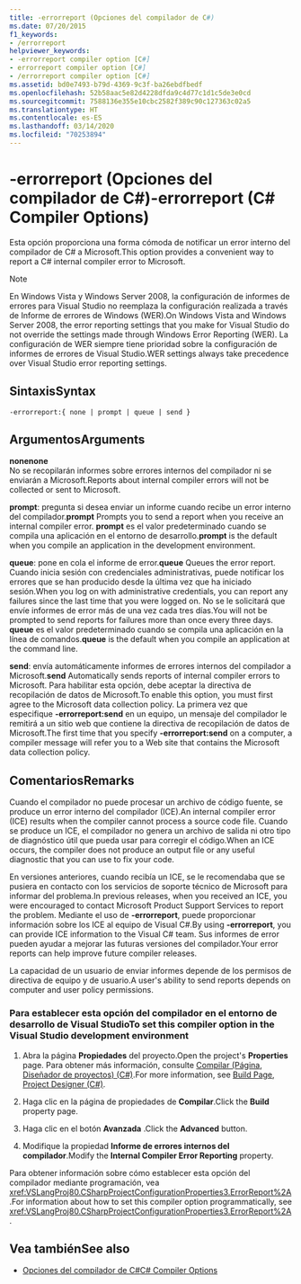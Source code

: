 ```yaml
---
title: -errorreport (Opciones del compilador de C#)
ms.date: 07/20/2015
f1_keywords:
- /errorreport
helpviewer_keywords:
- -errorreport compiler option [C#]
- errorreport compiler option [C#]
- /errorreport compiler option [C#]
ms.assetid: bd0e7493-b79d-4369-9c3f-ba26ebdfbedf
ms.openlocfilehash: 52b58aac5e82d4228dfda9c4d77c1d1c5de3e0cd
ms.sourcegitcommit: 7588136e355e10cbc2582f389c90c127363c02a5
ms.translationtype: HT
ms.contentlocale: es-ES
ms.lasthandoff: 03/14/2020
ms.locfileid: "70253894"
---
```

# <a name="-errorreport-c-compiler-options"></a><span data-ttu-id="976f0-102">-errorreport (Opciones del compilador de C#)</span><span class="sxs-lookup"><span data-stu-id="976f0-102">-errorreport (C# Compiler Options)</span></span>
<span data-ttu-id="976f0-103">Esta opción proporciona una forma cómoda de notificar un error interno del compilador de C# a Microsoft.</span><span class="sxs-lookup"><span data-stu-id="976f0-103">This option provides a convenient way to report a C# internal compiler error to Microsoft.</span></span>

> [!NOTE]
> <span data-ttu-id="976f0-104">En Windows Vista y Windows Server 2008, la configuración de informes de errores para Visual Studio no reemplaza la configuración realizada a través de Informe de errores de Windows (WER).</span><span class="sxs-lookup"><span data-stu-id="976f0-104">On Windows Vista and Windows Server 2008, the error reporting settings that you make for Visual Studio do not override the settings made through Windows Error Reporting (WER).</span></span> <span data-ttu-id="976f0-105">La configuración de WER siempre tiene prioridad sobre la configuración de informes de errores de Visual Studio.</span><span class="sxs-lookup"><span data-stu-id="976f0-105">WER settings always take precedence over Visual Studio error reporting settings.</span></span>

## <a name="syntax"></a><span data-ttu-id="976f0-106">Sintaxis</span><span class="sxs-lookup"><span data-stu-id="976f0-106">Syntax</span></span>

```console
-errorreport:{ none | prompt | queue | send }
```

## <a name="arguments"></a><span data-ttu-id="976f0-107">Argumentos</span><span class="sxs-lookup"><span data-stu-id="976f0-107">Arguments</span></span>
 <span data-ttu-id="976f0-108">**none**</span><span class="sxs-lookup"><span data-stu-id="976f0-108">**none**</span></span>  
 <span data-ttu-id="976f0-109">No se recopilarán informes sobre errores internos del compilador ni se enviarán a Microsoft.</span><span class="sxs-lookup"><span data-stu-id="976f0-109">Reports about internal compiler errors will not be collected or sent to Microsoft.</span></span>

 <span data-ttu-id="976f0-110">**prompt**: pregunta si desea enviar un informe cuando recibe un error interno del compilador.</span><span class="sxs-lookup"><span data-stu-id="976f0-110">**prompt** Prompts you to send a report when you receive an internal compiler error.</span></span> <span data-ttu-id="976f0-111">**prompt** es el valor predeterminado cuando se compila una aplicación en el entorno de desarrollo.</span><span class="sxs-lookup"><span data-stu-id="976f0-111">**prompt** is the default when you compile an application in the development environment.</span></span>

 <span data-ttu-id="976f0-112">**queue**: pone en cola el informe de error.</span><span class="sxs-lookup"><span data-stu-id="976f0-112">**queue** Queues the error report.</span></span> <span data-ttu-id="976f0-113">Cuando inicia sesión con credenciales administrativas, puede notificar los errores que se han producido desde la última vez que ha iniciado sesión.</span><span class="sxs-lookup"><span data-stu-id="976f0-113">When you log on with administrative credentials, you can report any failures since the last time that you were logged on.</span></span> <span data-ttu-id="976f0-114">No se le solicitará que envíe informes de error más de una vez cada tres días.</span><span class="sxs-lookup"><span data-stu-id="976f0-114">You will not be prompted to send reports for failures more than once every three days.</span></span> <span data-ttu-id="976f0-115">**queue** es el valor predeterminado cuando se compila una aplicación en la línea de comandos.</span><span class="sxs-lookup"><span data-stu-id="976f0-115">**queue** is the default when you compile an application at the command line.</span></span>

 <span data-ttu-id="976f0-116">**send**: envía automáticamente informes de errores internos del compilador a Microsoft.</span><span class="sxs-lookup"><span data-stu-id="976f0-116">**send** Automatically sends reports of internal compiler errors to Microsoft.</span></span> <span data-ttu-id="976f0-117">Para habilitar esta opción, debe aceptar la directiva de recopilación de datos de Microsoft.</span><span class="sxs-lookup"><span data-stu-id="976f0-117">To enable this option, you must first agree to the Microsoft data collection policy.</span></span> <span data-ttu-id="976f0-118">La primera vez que especifique **-errorreport:send** en un equipo, un mensaje del compilador le remitirá a un sitio web que contiene la directiva de recopilación de datos de Microsoft.</span><span class="sxs-lookup"><span data-stu-id="976f0-118">The first time that you specify **-errorreport:send** on a computer, a compiler message will refer you to a Web site that contains the Microsoft data collection policy.</span></span>

## <a name="remarks"></a><span data-ttu-id="976f0-119">Comentarios</span><span class="sxs-lookup"><span data-stu-id="976f0-119">Remarks</span></span>
 <span data-ttu-id="976f0-120">Cuando el compilador no puede procesar un archivo de código fuente, se produce un error interno del compilador (ICE).</span><span class="sxs-lookup"><span data-stu-id="976f0-120">An internal compiler error (ICE) results when the compiler cannot process a source code file.</span></span> <span data-ttu-id="976f0-121">Cuando se produce un ICE, el compilador no genera un archivo de salida ni otro tipo de diagnóstico útil que pueda usar para corregir el código.</span><span class="sxs-lookup"><span data-stu-id="976f0-121">When an ICE occurs, the compiler does not produce an output file or any useful diagnostic that you can use to fix your code.</span></span>

 <span data-ttu-id="976f0-122">En versiones anteriores, cuando recibía un ICE, se le recomendaba que se pusiera en contacto con los servicios de soporte técnico de Microsoft para informar del problema.</span><span class="sxs-lookup"><span data-stu-id="976f0-122">In previous releases, when you received an ICE, you were encouraged to contact Microsoft Product Support Services to report the problem.</span></span> <span data-ttu-id="976f0-123">Mediante el uso de **-errorreport**, puede proporcionar información sobre los ICE al equipo de Visual C#.</span><span class="sxs-lookup"><span data-stu-id="976f0-123">By using **-errorreport**, you can provide ICE information to the Visual C# team.</span></span> <span data-ttu-id="976f0-124">Sus informes de error pueden ayudar a mejorar las futuras versiones del compilador.</span><span class="sxs-lookup"><span data-stu-id="976f0-124">Your error reports can help improve future compiler releases.</span></span>

 <span data-ttu-id="976f0-125">La capacidad de un usuario de enviar informes depende de los permisos de directiva de equipo y de usuario.</span><span class="sxs-lookup"><span data-stu-id="976f0-125">A user's ability to send reports depends on computer and user policy permissions.</span></span>

### <a name="to-set-this-compiler-option-in-the-visual-studio-development-environment"></a><span data-ttu-id="976f0-126">Para establecer esta opción del compilador en el entorno de desarrollo de Visual Studio</span><span class="sxs-lookup"><span data-stu-id="976f0-126">To set this compiler option in the Visual Studio development environment</span></span>

1. <span data-ttu-id="976f0-127">Abra la página **Propiedades** del proyecto.</span><span class="sxs-lookup"><span data-stu-id="976f0-127">Open the project's **Properties** page.</span></span> <span data-ttu-id="976f0-128">Para obtener más información, consulte [Compilar (Página, Diseñador de proyectos) (C#)](/visualstudio/ide/reference/build-page-project-designer-csharp).</span><span class="sxs-lookup"><span data-stu-id="976f0-128">For more information, see [Build Page, Project Designer (C#)](/visualstudio/ide/reference/build-page-project-designer-csharp).</span></span>

2. <span data-ttu-id="976f0-129">Haga clic en la página de propiedades de **Compilar**.</span><span class="sxs-lookup"><span data-stu-id="976f0-129">Click the **Build** property page.</span></span>

3. <span data-ttu-id="976f0-130">Haga clic en el botón **Avanzada** .</span><span class="sxs-lookup"><span data-stu-id="976f0-130">Click the **Advanced** button.</span></span>

4. <span data-ttu-id="976f0-131">Modifique la propiedad **Informe de errores internos del compilador**.</span><span class="sxs-lookup"><span data-stu-id="976f0-131">Modify the **Internal Compiler Error Reporting** property.</span></span>

 <span data-ttu-id="976f0-132">Para obtener información sobre cómo establecer esta opción del compilador mediante programación, vea <xref:VSLangProj80.CSharpProjectConfigurationProperties3.ErrorReport%2A>.</span><span class="sxs-lookup"><span data-stu-id="976f0-132">For information about how to set this compiler option programmatically, see <xref:VSLangProj80.CSharpProjectConfigurationProperties3.ErrorReport%2A>.</span></span>

## <a name="see-also"></a><span data-ttu-id="976f0-133">Vea también</span><span class="sxs-lookup"><span data-stu-id="976f0-133">See also</span></span>

- [<span data-ttu-id="976f0-134">Opciones del compilador de C#</span><span class="sxs-lookup"><span data-stu-id="976f0-134">C# Compiler Options</span></span>](./index.md)
